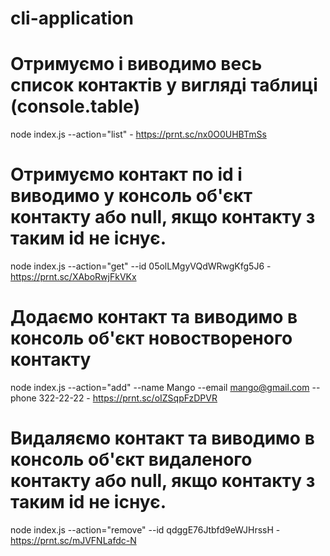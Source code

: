 # cli-application
 

# Отримуємо і виводимо весь список контактів у вигляді таблиці (console.table)
node index.js --action="list" - https://prnt.sc/nx0O0UHBTmSs

# Отримуємо контакт по id і виводимо у консоль об'єкт контакту або null, якщо контакту з таким id не існує.
node index.js --action="get" --id 05olLMgyVQdWRwgKfg5J6 - https://prnt.sc/XAboRwjFkVKx

# Додаємо контакт та виводимо в консоль об'єкт новоствореного контакту
node index.js --action="add" --name Mango --email mango@gmail.com --phone 322-22-22 - https://prnt.sc/oIZSqpFzDPVR

# Видаляємо контакт та виводимо в консоль об'єкт видаленого контакту або null, якщо контакту з таким id не існує.
node index.js --action="remove" --id qdggE76Jtbfd9eWJHrssH - https://prnt.sc/mJVFNLafdc-N